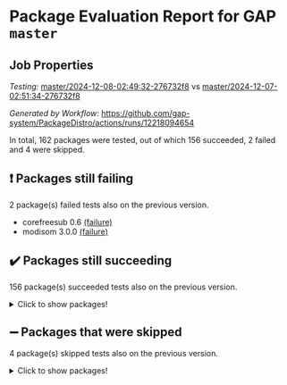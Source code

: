 # Package Evaluation Report for GAP `master`

## Job Properties

*Testing:* [master/2024-12-08-02:49:32-276732f8](https://github.com/gap-system/PackageDistro/blob/data/reports/master/2024-12-08-02:49:32-276732f8) vs [master/2024-12-07-02:51:34-276732f8](https://github.com/gap-system/PackageDistro/blob/data/reports/master/2024-12-07-02:51:34-276732f8)

*Generated by Workflow:* https://github.com/gap-system/PackageDistro/actions/runs/12218094654

In total, 162 packages were tested, out of which 156 succeeded, 2 failed and 4 were skipped.

## :exclamation: Packages still failing

2 package(s) failed tests also on the previous version.
- corefreesub 0.6 [(failure)](https://github.com/gap-system/PackageDistro/actions/runs/12218094654/job/34083281279)
- modisom 3.0.0 [(failure)](https://github.com/gap-system/PackageDistro/actions/runs/12218094654/job/34083288000)

## :heavy_check_mark: Packages still succeeding

156 package(s) succeeded tests also on the previous version.
<details><summary>Click to show packages!</summary>

- 4ti2interface 2024.11-01 [(success)](https://github.com/gap-system/PackageDistro/actions/runs/12218094654/job/34083276366)
- ace 5.6.2 [(success)](https://github.com/gap-system/PackageDistro/actions/runs/12218094654/job/34083276454)
- aclib 1.3.2 [(success)](https://github.com/gap-system/PackageDistro/actions/runs/12218094654/job/34083276538)
- agt 0.3.1 [(success)](https://github.com/gap-system/PackageDistro/actions/runs/12218094654/job/34083276616)
- alnuth 3.2.1 [(success)](https://github.com/gap-system/PackageDistro/actions/runs/12218094654/job/34083276706)
- anupq 3.3.1 [(success)](https://github.com/gap-system/PackageDistro/actions/runs/12218094654/job/34083276799)
- atlasrep 2.1.9 [(success)](https://github.com/gap-system/PackageDistro/actions/runs/12218094654/job/34083276881)
- autodoc 2023.06.19 [(success)](https://github.com/gap-system/PackageDistro/actions/runs/12218094654/job/34083276994)
- automata 1.16 [(success)](https://github.com/gap-system/PackageDistro/actions/runs/12218094654/job/34083277110)
- automgrp 1.3.2 [(success)](https://github.com/gap-system/PackageDistro/actions/runs/12218094654/job/34083279116)
- autpgrp 1.11 [(success)](https://github.com/gap-system/PackageDistro/actions/runs/12218094654/job/34083279330)
- cap 2024.11-02 [(success)](https://github.com/gap-system/PackageDistro/actions/runs/12218094654/job/34083279512)
- caratinterface 2.3.7 [(success)](https://github.com/gap-system/PackageDistro/actions/runs/12218094654/job/34083280688)
- cddinterface 2024.09.02 [(success)](https://github.com/gap-system/PackageDistro/actions/runs/12218094654/job/34083280781)
- circle 1.6.6 [(success)](https://github.com/gap-system/PackageDistro/actions/runs/12218094654/job/34083280868)
- classicpres 1.22 [(success)](https://github.com/gap-system/PackageDistro/actions/runs/12218094654/job/34083280960)
- cohomolo 1.6.11 [(success)](https://github.com/gap-system/PackageDistro/actions/runs/12218094654/job/34083281073)
- congruence 1.2.7 [(success)](https://github.com/gap-system/PackageDistro/actions/runs/12218094654/job/34083281186)
- corelg 1.57 [(success)](https://github.com/gap-system/PackageDistro/actions/runs/12218094654/job/34083281378)
- crime 1.6 [(success)](https://github.com/gap-system/PackageDistro/actions/runs/12218094654/job/34083281454)
- crisp 1.4.6 [(success)](https://github.com/gap-system/PackageDistro/actions/runs/12218094654/job/34083281513)
- crypting 0.10.5 [(success)](https://github.com/gap-system/PackageDistro/actions/runs/12218094654/job/34083281590)
- cryst 4.1.27 [(success)](https://github.com/gap-system/PackageDistro/actions/runs/12218094654/job/34083281678)
- crystcat 1.1.10 [(success)](https://github.com/gap-system/PackageDistro/actions/runs/12218094654/job/34083281795)
- ctbllib 1.3.9 [(success)](https://github.com/gap-system/PackageDistro/actions/runs/12218094654/job/34083281903)
- cubefree 1.20 [(success)](https://github.com/gap-system/PackageDistro/actions/runs/12218094654/job/34083282019)
- curlinterface 2.4.0 [(success)](https://github.com/gap-system/PackageDistro/actions/runs/12218094654/job/34083282107)
- cvec 2.8.2 [(success)](https://github.com/gap-system/PackageDistro/actions/runs/12218094654/job/34083282223)
- datastructures 0.3.1 [(success)](https://github.com/gap-system/PackageDistro/actions/runs/12218094654/job/34083282323)
- deepthought 1.0.7 [(success)](https://github.com/gap-system/PackageDistro/actions/runs/12218094654/job/34083282432)
- design 1.8.2 [(success)](https://github.com/gap-system/PackageDistro/actions/runs/12218094654/job/34083282542)
- difsets 2.3.1 [(success)](https://github.com/gap-system/PackageDistro/actions/runs/12218094654/job/34083282639)
- digraphs 1.9.0 [(success)](https://github.com/gap-system/PackageDistro/actions/runs/12218094654/job/34083282726)
- edim 1.3.8 [(success)](https://github.com/gap-system/PackageDistro/actions/runs/12218094654/job/34083282819)
- example 4.4.0 [(success)](https://github.com/gap-system/PackageDistro/actions/runs/12218094654/job/34083282913)
- examplesforhomalg 2023.10-01 [(success)](https://github.com/gap-system/PackageDistro/actions/runs/12218094654/job/34083283045)
- factint 1.6.3 [(success)](https://github.com/gap-system/PackageDistro/actions/runs/12218094654/job/34083283172)
- ferret 1.0.14 [(success)](https://github.com/gap-system/PackageDistro/actions/runs/12218094654/job/34083283291)
- fga 1.5.0 [(success)](https://github.com/gap-system/PackageDistro/actions/runs/12218094654/job/34083283392)
- fining 1.5.6 [(success)](https://github.com/gap-system/PackageDistro/actions/runs/12218094654/job/34083283509)
- float 1.0.5 [(success)](https://github.com/gap-system/PackageDistro/actions/runs/12218094654/job/34083283596)
- format 1.4.4 [(success)](https://github.com/gap-system/PackageDistro/actions/runs/12218094654/job/34083283701)
- forms 1.2.12 [(success)](https://github.com/gap-system/PackageDistro/actions/runs/12218094654/job/34083283796)
- fplsa 1.2.6 [(success)](https://github.com/gap-system/PackageDistro/actions/runs/12218094654/job/34083283909)
- fr 2.4.13 [(success)](https://github.com/gap-system/PackageDistro/actions/runs/12218094654/job/34083284018)
- francy 2.0.3 [(success)](https://github.com/gap-system/PackageDistro/actions/runs/12218094654/job/34083284112)
- fwtree 1.3 [(success)](https://github.com/gap-system/PackageDistro/actions/runs/12218094654/job/34083284204)
- gapdoc 1.6.7 [(success)](https://github.com/gap-system/PackageDistro/actions/runs/12218094654/job/34083284327)
- gauss 2024.11-01 [(success)](https://github.com/gap-system/PackageDistro/actions/runs/12218094654/job/34083284407)
- gaussforhomalg 2024.08-01 [(success)](https://github.com/gap-system/PackageDistro/actions/runs/12218094654/job/34083284497)
- gbnp 1.1.0 [(success)](https://github.com/gap-system/PackageDistro/actions/runs/12218094654/job/34083284611)
- generalizedmorphismsforcap 2024.09-03 [(success)](https://github.com/gap-system/PackageDistro/actions/runs/12218094654/job/34083284715)
- genss 1.6.9 [(success)](https://github.com/gap-system/PackageDistro/actions/runs/12218094654/job/34083284822)
- gradedmodules 2024.01-01 [(success)](https://github.com/gap-system/PackageDistro/actions/runs/12218094654/job/34083284923)
- gradedringforhomalg 2024.07-01 [(success)](https://github.com/gap-system/PackageDistro/actions/runs/12218094654/job/34083285022)
- grape 4.9.2 [(success)](https://github.com/gap-system/PackageDistro/actions/runs/12218094654/job/34083285119)
- groupoids 1.76 [(success)](https://github.com/gap-system/PackageDistro/actions/runs/12218094654/job/34083285215)
- grpconst 2.6.5 [(success)](https://github.com/gap-system/PackageDistro/actions/runs/12218094654/job/34083285305)
- guarana 0.96.3 [(success)](https://github.com/gap-system/PackageDistro/actions/runs/12218094654/job/34083285400)
- guava 3.19 [(success)](https://github.com/gap-system/PackageDistro/actions/runs/12218094654/job/34083285501)
- hap 1.66 [(success)](https://github.com/gap-system/PackageDistro/actions/runs/12218094654/job/34083285620)
- hapcryst 0.1.15 [(success)](https://github.com/gap-system/PackageDistro/actions/runs/12218094654/job/34083285705)
- hecke 1.5.4 [(success)](https://github.com/gap-system/PackageDistro/actions/runs/12218094654/job/34083285801)
- help 4.0 [(success)](https://github.com/gap-system/PackageDistro/actions/runs/12218094654/job/34083285896)
- homalg 2024.01-01 [(success)](https://github.com/gap-system/PackageDistro/actions/runs/12218094654/job/34083285990)
- homalgtocas 2023.11-01 [(success)](https://github.com/gap-system/PackageDistro/actions/runs/12218094654/job/34083286090)
- idrel 2.48 [(success)](https://github.com/gap-system/PackageDistro/actions/runs/12218094654/job/34083286202)
- images 1.3.3 [(success)](https://github.com/gap-system/PackageDistro/actions/runs/12218094654/job/34083286275)
- intpic 0.4.0 [(success)](https://github.com/gap-system/PackageDistro/actions/runs/12218094654/job/34083286347)
- io 4.9.1 [(success)](https://github.com/gap-system/PackageDistro/actions/runs/12218094654/job/34083286434)
- io_forhomalg 2023.02-04 [(success)](https://github.com/gap-system/PackageDistro/actions/runs/12218094654/job/34083286515)
- irredsol 1.4.4 [(success)](https://github.com/gap-system/PackageDistro/actions/runs/12218094654/job/34083286590)
- json 2.2.2 [(success)](https://github.com/gap-system/PackageDistro/actions/runs/12218094654/job/34083286654)
- jupyterkernel 1.5.1 [(success)](https://github.com/gap-system/PackageDistro/actions/runs/12218094654/job/34083286750)
- jupyterviz 1.5.6 [(success)](https://github.com/gap-system/PackageDistro/actions/runs/12218094654/job/34083286826)
- kan 1.37 [(success)](https://github.com/gap-system/PackageDistro/actions/runs/12218094654/job/34083286914)
- kbmag 1.5.11 [(success)](https://github.com/gap-system/PackageDistro/actions/runs/12218094654/job/34083286979)
- laguna 3.9.7 [(success)](https://github.com/gap-system/PackageDistro/actions/runs/12218094654/job/34083287033)
- liealgdb 2.2.1 [(success)](https://github.com/gap-system/PackageDistro/actions/runs/12218094654/job/34083287126)
- liepring 2.9.1 [(success)](https://github.com/gap-system/PackageDistro/actions/runs/12218094654/job/34083287209)
- liering 2.4.2 [(success)](https://github.com/gap-system/PackageDistro/actions/runs/12218094654/job/34083287272)
- linearalgebraforcap 2024.10-01 [(success)](https://github.com/gap-system/PackageDistro/actions/runs/12218094654/job/34083287357)
- lins 0.9 [(success)](https://github.com/gap-system/PackageDistro/actions/runs/12218094654/job/34083287442)
- localizeringforhomalg 2023.10-01 [(success)](https://github.com/gap-system/PackageDistro/actions/runs/12218094654/job/34083287508)
- loops 3.4.4 [(success)](https://github.com/gap-system/PackageDistro/actions/runs/12218094654/job/34083287581)
- lpres 1.1.1 [(success)](https://github.com/gap-system/PackageDistro/actions/runs/12218094654/job/34083287633)
- majoranaalgebras 1.5.2 [(success)](https://github.com/gap-system/PackageDistro/actions/runs/12218094654/job/34083287694)
- mapclass 1.4.6 [(success)](https://github.com/gap-system/PackageDistro/actions/runs/12218094654/job/34083287751)
- matgrp 0.71 [(success)](https://github.com/gap-system/PackageDistro/actions/runs/12218094654/job/34083287843)
- matricesforhomalg 2024.11-02 [(success)](https://github.com/gap-system/PackageDistro/actions/runs/12218094654/job/34083287927)
- modulepresentationsforcap 2024.09-02 [(success)](https://github.com/gap-system/PackageDistro/actions/runs/12218094654/job/34083288069)
- modules 2024.01-01 [(success)](https://github.com/gap-system/PackageDistro/actions/runs/12218094654/job/34083288153)
- monoidalcategories 2024.09-05 [(success)](https://github.com/gap-system/PackageDistro/actions/runs/12218094654/job/34083288425)
- nconvex 2022.09-01 [(success)](https://github.com/gap-system/PackageDistro/actions/runs/12218094654/job/34083288501)
- nilmat 1.4.2 [(success)](https://github.com/gap-system/PackageDistro/actions/runs/12218094654/job/34083288568)
- nock 1.5 [(success)](https://github.com/gap-system/PackageDistro/actions/runs/12218094654/job/34083288644)
- normalizinterface 1.3.7 [(success)](https://github.com/gap-system/PackageDistro/actions/runs/12218094654/job/34083288712)
- nq 2.5.11 [(success)](https://github.com/gap-system/PackageDistro/actions/runs/12218094654/job/34083288792)
- numericalsgps 1.4.0 [(success)](https://github.com/gap-system/PackageDistro/actions/runs/12218094654/job/34083288868)
- openmath 11.5.3 [(success)](https://github.com/gap-system/PackageDistro/actions/runs/12218094654/job/34083288949)
- orb 4.9.1 [(success)](https://github.com/gap-system/PackageDistro/actions/runs/12218094654/job/34083289030)
- packagemanager 1.6 [(success)](https://github.com/gap-system/PackageDistro/actions/runs/12218094654/job/34083289101)
- patternclass 2.4.5 [(success)](https://github.com/gap-system/PackageDistro/actions/runs/12218094654/job/34083289209)
- permut 2.0.5 [(success)](https://github.com/gap-system/PackageDistro/actions/runs/12218094654/job/34083289315)
- polenta 1.3.10 [(success)](https://github.com/gap-system/PackageDistro/actions/runs/12218094654/job/34083289406)
- polymaking 0.8.7 [(success)](https://github.com/gap-system/PackageDistro/actions/runs/12218094654/job/34083289496)
- primgrp 3.4.4 [(success)](https://github.com/gap-system/PackageDistro/actions/runs/12218094654/job/34083289603)
- profiling 2.6.0 [(success)](https://github.com/gap-system/PackageDistro/actions/runs/12218094654/job/34083289690)
- qdistrnd 0.9.4 [(success)](https://github.com/gap-system/PackageDistro/actions/runs/12218094654/job/34083289776)
- qpa 1.35 [(success)](https://github.com/gap-system/PackageDistro/actions/runs/12218094654/job/34083289866)
- quagroup 1.8.4 [(success)](https://github.com/gap-system/PackageDistro/actions/runs/12218094654/job/34083289948)
- radiroot 2.9 [(success)](https://github.com/gap-system/PackageDistro/actions/runs/12218094654/job/34083290016)
- rcwa 4.7.1 [(success)](https://github.com/gap-system/PackageDistro/actions/runs/12218094654/job/34083290082)
- rds 1.8 [(success)](https://github.com/gap-system/PackageDistro/actions/runs/12218094654/job/34083290143)
- recog 1.4.3 [(success)](https://github.com/gap-system/PackageDistro/actions/runs/12218094654/job/34083290230)
- repndecomp 1.3.0 [(success)](https://github.com/gap-system/PackageDistro/actions/runs/12218094654/job/34083290289)
- repsn 3.1.2 [(success)](https://github.com/gap-system/PackageDistro/actions/runs/12218094654/job/34083290345)
- resclasses 4.7.3 [(success)](https://github.com/gap-system/PackageDistro/actions/runs/12218094654/job/34083290413)
- ringsforhomalg 2024.11-02 [(success)](https://github.com/gap-system/PackageDistro/actions/runs/12218094654/job/34083290521)
- sco 2023.08-01 [(success)](https://github.com/gap-system/PackageDistro/actions/runs/12218094654/job/34083290587)
- scscp 2.4.3 [(success)](https://github.com/gap-system/PackageDistro/actions/runs/12218094654/job/34083290659)
- semigroups 5.4.0 [(success)](https://github.com/gap-system/PackageDistro/actions/runs/12218094654/job/34083290735)
- sglppow 2.4 [(success)](https://github.com/gap-system/PackageDistro/actions/runs/12218094654/job/34083290804)
- sgpviz 0.999.6 [(success)](https://github.com/gap-system/PackageDistro/actions/runs/12218094654/job/34083290875)
- simpcomp 2.1.14 [(success)](https://github.com/gap-system/PackageDistro/actions/runs/12218094654/job/34083290966)
- singular 2024.06.03 [(success)](https://github.com/gap-system/PackageDistro/actions/runs/12218094654/job/34083291031)
- sl2reps 1.1 [(success)](https://github.com/gap-system/PackageDistro/actions/runs/12218094654/job/34083291092)
- sla 1.6.2 [(success)](https://github.com/gap-system/PackageDistro/actions/runs/12218094654/job/34083291146)
- smallantimagmas 0.2.12 [(success)](https://github.com/gap-system/PackageDistro/actions/runs/12218094654/job/34083291200)
- smallgrp 1.5.4 [(success)](https://github.com/gap-system/PackageDistro/actions/runs/12218094654/job/34083291259)
- smallsemi 0.7.1 [(success)](https://github.com/gap-system/PackageDistro/actions/runs/12218094654/job/34083291330)
- sonata 2.9.6 [(success)](https://github.com/gap-system/PackageDistro/actions/runs/12218094654/job/34083291404)
- sophus 1.27 [(success)](https://github.com/gap-system/PackageDistro/actions/runs/12218094654/job/34083291515)
- sotgrps 1.3 [(success)](https://github.com/gap-system/PackageDistro/actions/runs/12218094654/job/34083291601)
- spinsym 1.5.2 [(success)](https://github.com/gap-system/PackageDistro/actions/runs/12218094654/job/34083291669)
- standardff 1.0 [(success)](https://github.com/gap-system/PackageDistro/actions/runs/12218094654/job/34083291750)
- symbcompcc 1.3.2 [(success)](https://github.com/gap-system/PackageDistro/actions/runs/12218094654/job/34083291813)
- thelma 1.3 [(success)](https://github.com/gap-system/PackageDistro/actions/runs/12218094654/job/34083291884)
- tomlib 1.2.11 [(success)](https://github.com/gap-system/PackageDistro/actions/runs/12218094654/job/34083291965)
- toolsforhomalg 2024.09-01 [(success)](https://github.com/gap-system/PackageDistro/actions/runs/12218094654/job/34083292032)
- toric 1.9.6 [(success)](https://github.com/gap-system/PackageDistro/actions/runs/12218094654/job/34083292115)
- toricvarieties 2022.07.13 [(success)](https://github.com/gap-system/PackageDistro/actions/runs/12218094654/job/34083292194)
- transgrp 3.6.5 [(success)](https://github.com/gap-system/PackageDistro/actions/runs/12218094654/job/34083292286)
- typeset 1.2.2 [(success)](https://github.com/gap-system/PackageDistro/actions/runs/12218094654/job/34083292437)
- ugaly 4.1.3 [(success)](https://github.com/gap-system/PackageDistro/actions/runs/12218094654/job/34083292648)
- unipot 1.6 [(success)](https://github.com/gap-system/PackageDistro/actions/runs/12218094654/job/34083292736)
- unitlib 4.2.0 [(success)](https://github.com/gap-system/PackageDistro/actions/runs/12218094654/job/34083292836)
- utils 0.85 [(success)](https://github.com/gap-system/PackageDistro/actions/runs/12218094654/job/34083292933)
- uuid 0.7 [(success)](https://github.com/gap-system/PackageDistro/actions/runs/12218094654/job/34083293028)
- walrus 0.9991 [(success)](https://github.com/gap-system/PackageDistro/actions/runs/12218094654/job/34083293110)
- wedderga 4.10.5 [(success)](https://github.com/gap-system/PackageDistro/actions/runs/12218094654/job/34083293198)
- wpe 0.8 [(success)](https://github.com/gap-system/PackageDistro/actions/runs/12218094654/job/34083293286)
- xmod 2.92 [(success)](https://github.com/gap-system/PackageDistro/actions/runs/12218094654/job/34083293365)
- xmodalg 1.23 [(success)](https://github.com/gap-system/PackageDistro/actions/runs/12218094654/job/34083293442)
- yangbaxter 0.10.6 [(success)](https://github.com/gap-system/PackageDistro/actions/runs/12218094654/job/34083293524)
- zeromqinterface 0.16 [(success)](https://github.com/gap-system/PackageDistro/actions/runs/12218094654/job/34083293612)
</details>

## :heavy_minus_sign: Packages that were skipped

4 package(s) skipped tests also on the previous version.
<details><summary>Click to show packages!</summary>

- browse 1.8.21 [(skipped)](https://github.com/gap-system/PackageDistro/actions/runs/12218094654/job/34083137276)
- itc 1.5.1 [(skipped)](https://github.com/gap-system/PackageDistro/actions/runs/12218094654/job/34083137276)
- polycyclic 2.16 [(skipped)](https://github.com/gap-system/PackageDistro/actions/runs/12218094654/job/34083137276)
- xgap 4.32 [(skipped)](https://github.com/gap-system/PackageDistro/actions/runs/12218094654/job/34083137276)
</details>

